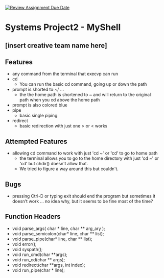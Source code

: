 [![Review Assignment Due Date](https://classroom.github.com/assets/deadline-readme-button-22041afd0340ce965d47ae6ef1cefeee28c7c493a6346c4f15d667ab976d596c.svg)](https://classroom.github.com/a/Tfg6waJb)
# Systems Project2 - MyShell

## [insert creative team name here]

## Features 
- any command from the terminal that execvp can run
- cd
    - You can run the basic cd command, going up or down the path
- prompt is shorted to ~/ ...
    - the the home path is shortened to ~ and will return to the original path when you cd above the home path
- prompt is also colored blue 
- pipe
    - basic single piping 
- redirect
    - basic redirection with just one > or < works

## Attempted  Features
- allowing cd command to work with just 'cd ~' or 'cd' to go to home path
    - the terminal allows you to go to the home directory with just 'cd ~' or 'cd' but chdir() doesn't allow that.
    - We tried to figure a way around this but couldn't.

## Bugs
- pressing Ctrl-D or typing exit should end the program but sometimes it doesn't work ... no idea why, but it seems to be fine most of the time?

## Function Headers
- void parse_args( char * line, char ** arg_ary );
- void parse_semicolon(char* line, char ** list);
- void parse_pipe(char* line, char ** list);
- void error();
- void syspath();
- void run_cmd(char **args);
- void run_cd(char ** args);
- void redirect(char **args, int index);
- void run_pipe(char * line);